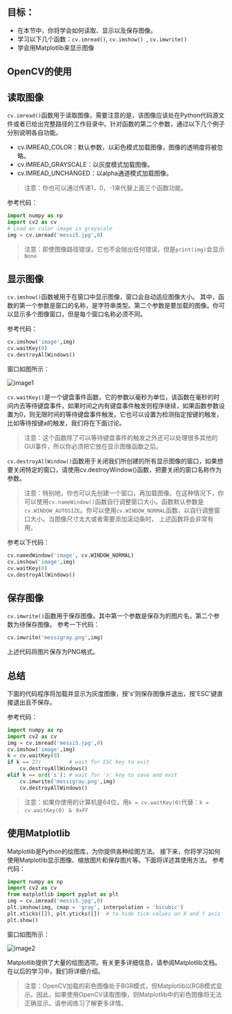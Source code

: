 ## 目标：
- 在本节中，你将学会如何读取、显示以及保存图像。
- 学习以下几个函数：`cv.imread()`, `cv.imshow() `, `cv.imwrite()`
- 学会用Matplotlib来显示图像

## OpenCV的使用
## 读取图像
`cv.imread()`函数用于读取图像，需要注意的是，该图像应该处在Python代码源文件或者已给出完整路径的工作目录中。针对函数的第二个参数，通过以下几个例子分别说明各自功能。
- cv.IMREAD_COLOR：默认参数，以彩色模式加载图像，图像的透明度将被忽略。
- cv.IMREAD_GRAYSCALE：以灰度模式加载图像。
- cv.IMREAD_UNCHANGED：以alpha通道模式加载图像。
> 注意：你也可以通过传递1，0，-1来代替上面三个函数功能。

参考代码：

```python
import numpy as np
import cv2 as cv
# Load an color image in grayscale
img = cv.imread('messi5.jpg',0)
```

> 注意：即使图像路径错误，它也不会抛出任何错误，但是`print(img)`会显示`None`

## 显示图像
`cv.imshow()`函数被用于在窗口中显示图像，窗口会自动适应图像大小。
其中，函数的第一个参数是窗口的名称，是字符串类型。第二个参数是要加载的图像。你可以显示多个图像窗口，但是每个窗口名称必须不同。

参考代码：

```python
cv.imshow('image',img)
cv.waitKey(0)
cv.destroyAllWindows()
```

窗口如图所示：

![image1](https://docs.opencv.org/4.0.0/opencv_screenshot.jpg)

`cv.waitKey()`是一个键盘事件函数，它的参数以毫秒为单位，该函数在毫秒的时间内去等待键盘事件，如果时间之内有键盘事件触发则程序继续，如果函数参数设置为0，则无限时间的等待键盘事件触发。它也可以设置为检测指定按键的触发，比如等待按键a的触发，我们将在下面讨论。

> 注意：这个函数除了可以等待键盘事件的触发之外还可以处理很多其他的GUI事件，所以你必须把它放在显示图像函数之后。

`cv.destroyAllWindow()`函数用于关闭我们所创建的所有显示图像的窗口，如果想要关闭特定的窗口，请使用cv.destroyWindow()函数，把要关闭的窗口名称作为参数。

> 注意：特别地，你也可以先创建一个窗口，再加载图像。在这种情况下，你可以使用`cv.nameWindow()`函数自行调整窗口大小。函数默认参数是`cv.WINDOW_AUTOSIZE`。你可以使用`cv.WINDOW_NORMAL`函数，以自行调整窗口大小。当图像尺寸太大或者需要添加滚动条时， 上述函数将会非常有用。

参考以下代码：

```python
cv.namedWindow('image', cv.WINDOW_NORMAL)
cv.imshow('image',img)
cv.waitKey(0)
cv.destroyAllWindows()
```

## 保存图像
`cv.imwrite()`函数用于保存图像。其中第一个参数是保存为的图片名，第二个参数为待保存图像。
参考一下代码：
```python
cv.imwrite('messigray.png',img)
```
上述代码将图片保存为PNG格式。

## 总结
下面的代码程序将加载并显示为灰度图像，按's'则保存图像并退出，按'ESC'键直接退出且不保存。

参考代码：

```python
import numpy as np
import cv2 as cv
img = cv.imread('messi5.jpg',0)
cv.imshow('image',img)
k = cv.waitKey(0)
if k == 27:         # wait for ESC key to exit
    cv.destroyAllWindows()
elif k == ord('s'): # wait for 's' key to save and exit
    cv.imwrite('messigray.png',img)
    cv.destroyAllWindows()
```

> 注意：如果你使用的计算机是64位，用`k = cv.waitKey(0)`代替：`k = cv.waitKey(0) ＆ 0xFF`

## 使用Matplotlib
Matplotlib是Python的绘图库，为你提供各种绘图方法。  接下来，你将学习如何使用Matplotlib显示图像、缩放图片和保存图片等。下面将详述其使用方法。
参考代码：
```python
import numpy as np
import cv2 as cv
from matplotlib import pyplot as plt
img = cv.imread('messi5.jpg',0)
plt.imshow(img, cmap = 'gray', interpolation = 'bicubic')
plt.xticks([]), plt.yticks([])  # to hide tick values on X and Y axis
plt.show()
```

窗口如图所示：

![image2](https://docs.opencv.org/4.0.0/matplotlib_screenshot.jpg)

Matplotlib提供了大量的绘图选项。有关更多详细信息，请参阅Matplotlib文档。 在以后的学习中，我们将详细介绍。

> 注意：OpenCV加载的彩色图像处于BGR模式，但Matplotlib以RGB模式显示。因此，如果使用OpenCV读取图像，则Matplotlib中的彩色图像将无法正确显示。请参阅练习了解更多详情。